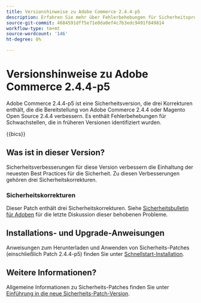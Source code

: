 ```yaml
---
title: Versionshinweise zu Adobe Commerce 2.4.4-p5
description: Erfahren Sie mehr über Fehlerbehebungen für Sicherheitsprobleme in der Adobe Commerce-Version 2.4.4-p5.
source-git-commit: 4684591dff5e71e0da0ef4c7b3edc9491f849814
workflow-type: tm+mt
source-wordcount: '146'
ht-degree: 0%

---
```



# Versionshinweise zu Adobe Commerce 2.4.4-p5

Adobe Commerce 2.4.4-p5 ist eine Sicherheitsversion, die drei Korrekturen enthält, die die Bereitstellung von Adobe Commerce 2.4.4 oder Magento Open Source 2.4.4 verbessern. Es enthält Fehlerbehebungen für Schwachstellen, die in früheren Versionen identifiziert wurden.

{{bics}}

## Was ist in dieser Version?

Sicherheitsverbesserungen für diese Version verbessern die Einhaltung der neuesten Best Practices für die Sicherheit. Zu diesen Verbesserungen gehören drei Sicherheitskorrekturen.

### Sicherheitskorrekturen

Dieser Patch enthält drei Sicherheitskorrekturen. Siehe [Sicherheitsbulletin für Adoben](https://helpx.adobe.com/security/products/magento/apsb23-42.html) für die letzte Diskussion dieser behobenen Probleme.

## Installations- und Upgrade-Anweisungen

Anweisungen zum Herunterladen und Anwenden von Sicherheits-Patches (einschließlich Patch 2.4.4-p5) finden Sie unter [Schnellstart-Installation](../../../installation/composer.md).

## Weitere Informationen?

Allgemeine Informationen zu Sicherheits-Patches finden Sie unter [Einführung in die neue Sicherheits-Patch-Version](https://community.magento.com/t5/Magento-DevBlog/Introducing-the-New-Security-Patch-Release/ba-p/141287).
